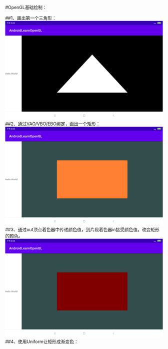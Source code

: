 #OpenGL基础绘制：


##1、画出第一个三角形：
  ![OpenGL三角形](https://github.com/wangyongyao1989/AndroidLearnOpenGL/blob/master/pic/Screenshot_2024-07-29-15-03-03-958.png)  
##2、通过VAO/VBO/EBO绑定，画出一个矩形：
  ![OpenGL矩形形](https://github.com/wangyongyao1989/AndroidLearnOpenGL/blob/master/pic/Screenshot_2024-07-29-15-03-37-981.png)
##3、通过out顶点着色器中传递颜色值，到片段着色器in接受颜色值。改变矩形的颜色。
  ![OpenGL矩形形1](https://github.com/wangyongyao1989/AndroidLearnOpenGL/blob/master/pic/Screenshot_2024-07-29-15-04-24-636.png)
##4、使用Uniform让矩形成渐变色：
